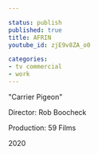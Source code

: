 ```yaml
---

status: publish
published: true
title: AFRIN
youtube_id: zjE9v8ZA_o0

categories: 
- tv commercial
- work
---
```

"Carrier Pigeon"

Director: Rob Boocheck

Production: 59 Films

2020

